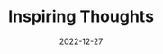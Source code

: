 ---
slug: thought-for-the-day
title: "Inspiring Thoughts"
date: 2022-12-27
excerpt: 'We have a right and responsibility to leave a positive legacy to the posterity for which we all will be remembered.'
tags: [Inspiration, Motivation, Quotes, Thoughts]
---